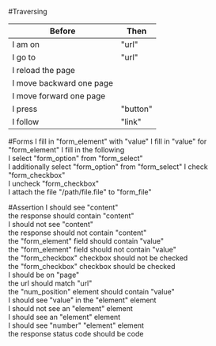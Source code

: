 #Traversing

Before | Then
--- | ---
I am on | "url"
I go to | "url"
I reload the page | 
I move backward one page |
I move forward one page | 
I press | "button"
I follow | "link"

#Forms
I fill in "form_element" with "value" 
I fill in "value" for "form_element" I fill in the following  
I select "form_option" from "form_select"  
I additionally select "form_option" from "form_select" I check "form_checkbox"  
I uncheck "form_checkbox"  
I attach the file "/path/file.file" to "form_file"  


#Assertion
I should see "content"  
the response should contain "content"  
I should not see "content"  
the response should not contain "content"  
the "form_element" field should contain "value"  
the "form_element" field should not contain "value"  
the "form_checkbox" checkbox should not be checked  
the "form_checkbox" checkbox should be checked  
I should be on "page"  
the url should match "url"  
the "num_position" element should contain "value"  
I should see "value" in the "element" element  
I should not see an "element" element  
I should see an "element" element  
I should see "number" "element" element  
the response status code should be code  
